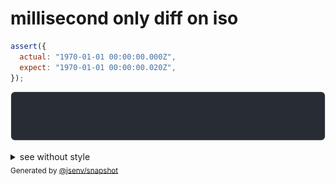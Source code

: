 # millisecond only diff on iso

```js
assert({
  actual: "1970-01-01 00:00:00.000Z",
  expect: "1970-01-01 00:00:00.020Z",
});
```

![img](throw.svg)

<details>
  <summary>see without style</summary>

```console
AssertionError: actual and expect are different

actual: "1970-01-01 00:00:00.000Z"
expect: "1970-01-01 00:00:00.020Z"
```

</details>


<sub>
  Generated by <a href="https://github.com/jsenv/core/tree/main/packages/independent/snapshot">@jsenv/snapshot</a>
</sub>